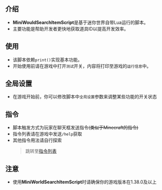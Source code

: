 ## 介绍
- **MiniWouldSearchItemScript**是基于迷你世界自带Lua运行的脚本。
- 主要功能是帮助开发者更快地获取道具ID以提高开发效率。

## 使用
- 该脚本依赖`print()`实现基本功能。
- 开始使用前请在游戏中打开`测试`开关，内容将打印至游戏的`运行信息`中。

## 全局设置
- 在游戏开始前，你可以修改脚本中`全局设置`参数来调整某些功能的开关状态

## 指令
- 脚本触发方式为玩家在聊天框发送指令~~(类似于Minecraft的指令)~~
- 指令列表请在游戏中发送`/help`获取
- 其他指令用法请自行探索
  > 跳转至[指令列表](https://github.com/JaLuoawa/Jalor_MiniWorldSearchItemScript/blob/main/InstructionList.md)

## 注意
- 使用**MiniWorldSearchItemScript**时请确保你的游戏版本在1.38.0及以上
